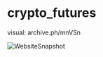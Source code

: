 # crypto_futures

visual: archive.ph/mnVSn

![WebsiteSnapshot](https://github.com/Djradek2/crypto_futures/assets/112021889/5dc4a5bf-8071-4afd-87dd-a88503378c29)
